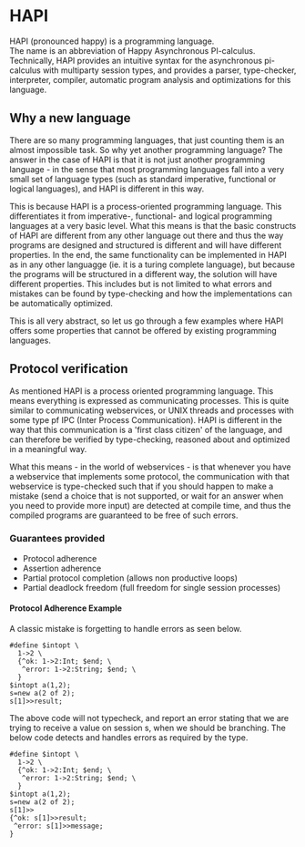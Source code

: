 HAPI
====
HAPI (pronounced happy) is a programming language.  
The name is an abbreviation of Happy Asynchronous PI-calculus.  
Technically, HAPI provides an intuitive syntax for the asynchronous pi-calculus
with multiparty session types, and provides a parser, type-checker,
interpreter, compiler, automatic program analysis and optimizations for this
language.

Why a new language
------------------
There are so many programming languages, that just counting them is an almost
impossible task. So why yet another programming language? The answer in the
case of HAPI is that it is not just another programming language - in the sense
that most programming languages fall into a very small set of language types
(such as standard imperative, functional or logical languages), and HAPI is
different in this way.

This is because HAPI is a process-oriented programming language. This
differentiates it from imperative-, functional- and logical programming
languages at a very basic level. What this means is that the basic constructs
of HAPI are different from any other language out there and thus the way
programs are designed and structured is different and will have different
properties. In the end, the same functionality can be implemented in HAPI as in
any other languagge (ie. it is a turing complete language), but because the
programs will be structured in a different way, the solution will have
different properties. This includes but is not limited to what errors and
mistakes can be found by type-checking and how the implementations can be
automatically optimized.

This is all very abstract, so let us go through a few examples where HAPI
offers some properties that cannot be offered by existing programming
languages.

Protocol verification
---------------------
As mentioned HAPI is a process oriented programming language. This means
everything is expressed as communicating processes. This is quite similar to
communicating webservices, or UNIX threads and processes with some type pf IPC
(Inter Process Communication). HAPI is different in the way that this
communication is a 'first class citizen' of the language, and can therefore be
verified by type-checking, reasoned about and optimized in a meaningful way.

What this means - in the world of webservices - is that whenever you have a
webservice that implements some protocol, the communication with that
webservice is type-checked such that if you should happen to make a mistake
(send a choice that is not supported, or wait for an answer when you need to
provide more input) are detected at compile time, and thus the compiled
programs are guaranteed to be free of such errors.

### Guarantees provided
  * Protocol adherence
  * Assertion adherence
  * Partial protocol completion (allows non productive loops)
  * Partial deadlock freedom (full freedom for single session processes)

#### Protocol Adherence Example
A classic mistake is forgetting to handle errors as seen below.
```
#define $intopt \
  1->2 \
  {^ok: 1->2:Int; $end; \
   ^error: 1->2:String; $end; \
  }
$intopt a(1,2);
s=new a(2 of 2);
s[1]>>result;
```
The above code will not typecheck, and report an error stating that we are
trying to receive a value on session s, when we should be branching. The below
code detects and handles errors as required by the type.
```
#define $intopt \
  1->2 \
  {^ok: 1->2:Int; $end; \
   ^error: 1->2:String; $end; \
  }
$intopt a(1,2);
s=new a(2 of 2);
s[1]>>
{^ok: s[1]>>result;
 ^error: s[1]>>message;
}
```
